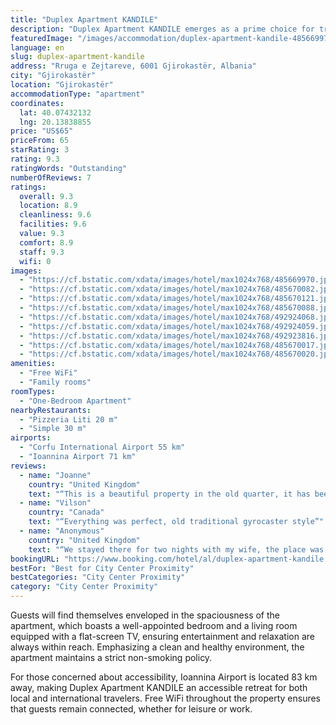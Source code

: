 ```yaml
---
title: "Duplex Apartment KANDILE"
description: "Duplex Apartment KANDILE emerges as a prime choice for travelers seeking comfort and convenience in Gjirokastër, situated a mere 45 km from the serene Zaravina Lake."
featuredImage: "/images/accommodation/duplex-apartment-kandile-485669970.jpg"
language: en
slug: duplex-apartment-kandile
address: "Rruga e Zejtareve, 6001 Gjirokastër, Albania"
city: "Gjirokastër"
location: "Gjirokastër"
accommodationType: "apartment"
coordinates:
  lat: 40.07432132
  lng: 20.13838855
price: "US$65"
priceFrom: 65
starRating: 3
rating: 9.3
ratingWords: "Outstanding"
numberOfReviews: 7
ratings:
  overall: 9.3
  location: 8.9
  cleanliness: 9.6
  facilities: 9.6
  value: 9.3
  comfort: 8.9
  staff: 9.3
  wifi: 0
images:
  - "https://cf.bstatic.com/xdata/images/hotel/max1024x768/485669970.jpg?k=c221fbec3cf01844cd869ec75cb2b6b7f81e88def11d6fc96aad6c9433b3c4ed&o=&hp=1"
  - "https://cf.bstatic.com/xdata/images/hotel/max1024x768/485670082.jpg?k=0493ecd457ed8e0d5e5592578eedcdccadf54eee238d7d8fbb3628cae2c9e2fb&o=&hp=1"
  - "https://cf.bstatic.com/xdata/images/hotel/max1024x768/485670121.jpg?k=86bb88a2408df31f8bc4024f18004fc4f4776b350146e610f7731cfcab75e769&o=&hp=1"
  - "https://cf.bstatic.com/xdata/images/hotel/max1024x768/485670088.jpg?k=2ebd84b159487e40087de68bf0869ae3a8a3de4e968d881479295207d7b825e8&o=&hp=1"
  - "https://cf.bstatic.com/xdata/images/hotel/max1024x768/492924068.jpg?k=e8bef257f7ae8e4a2a8fbcf88e286b47c7e13b6d9a5622b4652e98a299296d31&o=&hp=1"
  - "https://cf.bstatic.com/xdata/images/hotel/max1024x768/492924059.jpg?k=2a7a34b4c8a9e6435bffb2187038d9b4f68873ad3475c27c10023278b3d7cf9b&o=&hp=1"
  - "https://cf.bstatic.com/xdata/images/hotel/max1024x768/492923816.jpg?k=30cf43ba10ce50fabcd8029d2e1bdf11a3051b6e37e978988665ab2bd924b273&o=&hp=1"
  - "https://cf.bstatic.com/xdata/images/hotel/max1024x768/485670017.jpg?k=d5684f1dbf40dc2e1cbeaeca0a845bceef85be484630c2ea8dc17c79cba7a674&o=&hp=1"
  - "https://cf.bstatic.com/xdata/images/hotel/max1024x768/485670020.jpg?k=e157975e9c375fbb1a68211e53340d0753921d4741297e780a1f861c5f8146d3&o=&hp=1"
amenities:
  - "Free WiFi"
  - "Family rooms"
roomTypes:
  - "One-Bedroom Apartment"
nearbyRestaurants:
  - "Pizzeria Liti 20 m"
  - "Simple 30 m"
airports:
  - "Corfu International Airport 55 km"
  - "Ioannina Airport 71 km"
reviews:
  - name: "Joanne"
    country: "United Kingdom"
    text: "“This is a beautiful property in the old quarter, it has been renovated into modern but authentic style and everything revolves around comfort and convenience. This couldn't be more centrally located and as we were only staying one night it made...”"
  - name: "Vilson"
    country: "Canada"
    text: "“Everything was perfect, old traditional gyrocaster style”"
  - name: "Anonymous"
    country: "United Kingdom"
    text: "“We stayed there for two nights with my wife, the place was very clean and the host very friendly. It’s in the heart of the city so we didn’t have to take any taxis. The location is perfect. We thoroughly enjoyed our stay and we would happily...”"
bookingURL: "https://www.booking.com/hotel/al/duplex-apartment-kandile.en-gb.html?aid=8035640"
bestFor: "Best for City Center Proximity"
bestCategories: "City Center Proximity"
category: "City Center Proximity"
---
```


Guests will find themselves enveloped in the spaciousness of the apartment, which boasts a well-appointed bedroom and a living room equipped with a flat-screen TV, ensuring entertainment and relaxation are always within reach. Emphasizing a clean and healthy environment, the apartment maintains a strict non-smoking policy.

For those concerned about accessibility, Ioannina Airport is located 83 km away, making Duplex Apartment KANDILE an accessible retreat for both local and international travelers. Free WiFi throughout the property ensures that guests remain connected, whether for leisure or work.